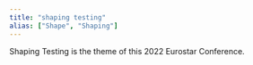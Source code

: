 ```yaml
---
title: "shaping testing"
alias: ["Shape", "Shaping"]
---
```


Shaping Testing is the theme of this 2022 Eurostar Conference.


